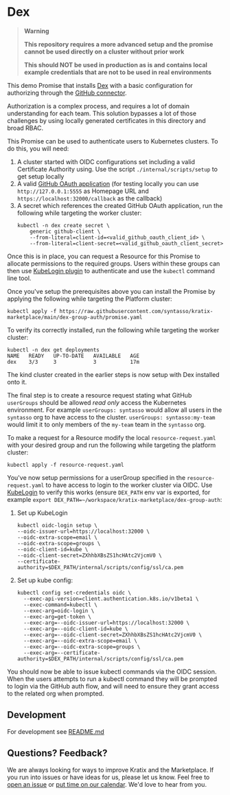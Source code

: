 # Dex

> **Warning**
> 
> **This repository requires a more advanced setup and the promise cannot be used directly on a cluster without prior work**
> 
> **This should NOT be used in production as is and contains local example credentials that are not to be used in real environments**

This demo Promise that installs [Dex](https://dexidp.io/) with a basic configuration for authorizing through the [GitHub connector](https://dexidp.io/docs/connectors/github/).

Authorization is a complex process, and requires a lot of domain understanding for each team.
This solution bypasses a lot of those challenges by using locally generated certificates in this directory and broad RBAC.

This Promise can be used to authenticate users to Kubernetes clusters. To do this, you will need:

1. A cluster started with OIDC configurations set including a valid Certificate Authority using. Use the script `./internal/scripts/setup` to get setup locally
1. A valid [GitHub OAuth application](https://github.com/settings/applications/new)
(for testing locally you can use `http://127.0.0.1:5555` as Homepage URL and `https://localhost:32000/callback` as the callback)
1. A secret which references the created GitHub OAuth application, run the following while targeting the worker cluster:
    ```
    kubectl -n dex create secret \
        generic github-client \
        --from-literal=client-id=<valid_github_oauth_client_id> \
        --from-literal=client-secret=<valid_github_oauth_client_secret>
    ```

Once this is in place, you can request a Resource for this Promise to allocate permissions to the required groups.
Users within these groups can then use [KubeLogin plugin](https://github.com/int128/kubelogin) to authenticate and use the `kubectl` command line tool.

Once you've setup the prerequisites above you can install the Promise by applying the following while targeting
the Platform cluster:
```
kubectl apply -f https://raw.githubusercontent.com/syntasso/kratix-marketplace/main/dex-group-auth/promise.yaml
```

To verify its correctly installed, run the following while targeting the worker cluster:
```
kubectl -n dex get deployments
NAME   READY   UP-TO-DATE   AVAILABLE   AGE
dex    3/3     3            3           17m
```

The kind cluster created in the earlier steps is now setup with Dex installed onto it.

The final step is to create a resource request stating what GitHub `userGroups` should be allowed *read only* access the 
Kubernetes environment. For example `userGroups: syntasso` would allow all users in the `syntasso` org to have 
access to the cluster. `userGroups: syntasso:my-team` would limit it to only members of the `my-team` team
in the `syntasso` org.

To make a request for a Resource modify the local `resource-request.yaml` with your desired group and run the following while targeting the platform cluster:
```
kubectl apply -f resource-request.yaml
```

You've now setup permissions for a userGroup specified in the `resource-request.yaml` to have access to login to the worker
cluster via OIDC. Use [KubeLogin](https://github.com/int128/kubelogin#setup) to verify this works (ensure `DEX_PATH` env var
is exported, for example `export DEX_PATH=~/workspace/kratix-marketplace/dex-group-auth`:

1. Set up KubeLogin
    ```
    kubectl oidc-login setup \
    --oidc-issuer-url=https://localhost:32000 \
    --oidc-extra-scope=email \
    --oidc-extra-scope=groups \
    --oidc-client-id=kube \
    --oidc-client-secret=ZXhhbXBsZS1hcHAtc2VjcmV0 \
    --certificate-authority=$DEX_PATH/internal/scripts/config/ssl/ca.pem
    ```
2. Set up kube config:
    ```
    kubectl config set-credentials oidc \
	  --exec-api-version=client.authentication.k8s.io/v1beta1 \
	  --exec-command=kubectl \
	  --exec-arg=oidc-login \
	  --exec-arg=get-token \
	  --exec-arg=--oidc-issuer-url=https://localhost:32000 \
	  --exec-arg=--oidc-client-id=kube \
	  --exec-arg=--oidc-client-secret=ZXhhbXBsZS1hcHAtc2VjcmV0 \
	  --exec-arg=--oidc-extra-scope=email \
	  --exec-arg=--oidc-extra-scope=groups \
	  --exec-arg=--certificate-authority=$DEX_PATH/internal/scripts/config/ssl/ca.pem
    ```

You should now be able to issue kubectl commands via the OIDC session. When the users attempts
to run a kubectl command they will be prompted to login via the GitHub auth flow, and will need to ensure they
grant access to the related org when prompted.


## Development

For development see [README.md](./internal/README.md)

## Questions? Feedback?

We are always looking for ways to improve Kratix and the Marketplace. If you run into issues or have ideas for us, please let us know. Feel free to [open an issue](https://github.com/syntasso/kratix-marketplace/issues/new/choose) or [put time on our calendar](https://www.syntasso.io/contact-us). We'd love to hear from you.
